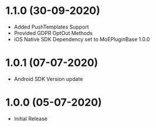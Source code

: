 # 1.1.0 (30-09-2020)
- Added PushTemplates Support 
- Provided GDPR OptOut Methods
- iOS Native SDK Dependency set to MoEPluginBase 1.0.0

# 1.0.1 (07-07-2020)
- Android SDK Version update

# 1.0.0 (05-07-2020)
- Initial Release
